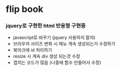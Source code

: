 # flip book
### jquery로 구현한 html 반응형 구현중

- javascript로 바꾸기 (jquery 사용하지 말자)
- 브라우저 사이즈 변화 시 메뉴 계속 생성되는거 수정하기
- 북마크에 id 처리하기
- resize 시 계속 div 생성 되는것 수정
- 겹치는 코드가 많음 (나중에 함수 만들어서 수정)
